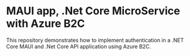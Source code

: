 # MAUI app, .Net Core MicroService with Azure B2C
This repository demonstrates how to implement authentication in a .NET Core MAUI and .Net Core API application using Azure B2C.
